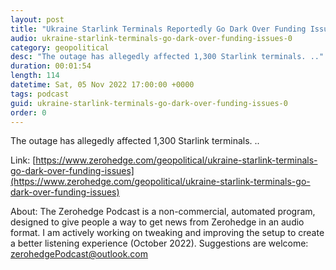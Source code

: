 ```yaml
---
layout: post
title: "Ukraine Starlink Terminals Reportedly Go Dark Over Funding Issues, CNN Claims "
audio: ukraine-starlink-terminals-go-dark-over-funding-issues-0
category: geopolitical
desc: "The outage has allegedly affected 1,300 Starlink terminals. .."
duration: 00:01:54
length: 114
datetime: Sat, 05 Nov 2022 17:00:00 +0000
tags: podcast
guid: ukraine-starlink-terminals-go-dark-over-funding-issues-0
order: 0
---
```

The outage has allegedly affected 1,300 Starlink terminals. ..

Link: [https://www.zerohedge.com/geopolitical/ukraine-starlink-terminals-go-dark-over-funding-issues](https://www.zerohedge.com/geopolitical/ukraine-starlink-terminals-go-dark-over-funding-issues)

About: The Zerohedge Podcast is a non-commercial, automated program, designed to give people a way to get news from Zerohedge in an audio format.  I am actively working on tweaking and improving the setup to create a better listening experience (October 2022).  Suggestions are welcome: [zerohedgePodcast@outlook.com](mailto:zerohedgePodcast@outlook.com)